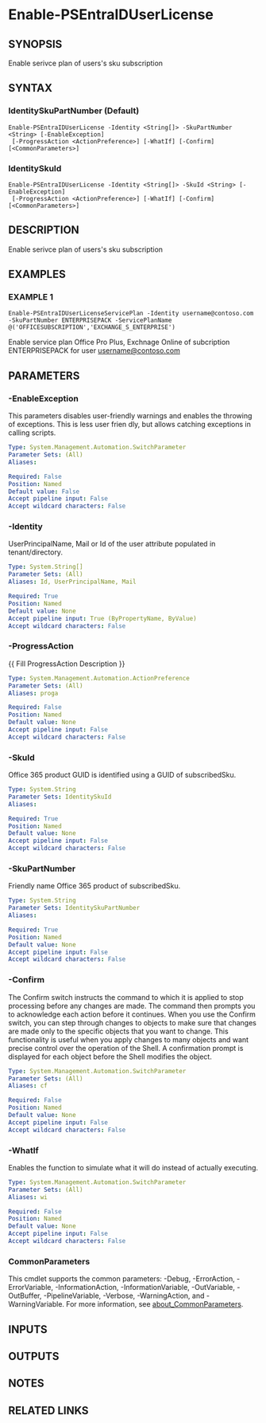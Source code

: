 ﻿---
external help file: PSMicrosoftEntraID-help.xml
Module Name: PSMicrosoftEntraID
online version:
schema: 2.0.0
---

# Enable-PSEntraIDUserLicense

## SYNOPSIS
Enable serivce plan of users's sku subscription

## SYNTAX

### IdentitySkuPartNumber (Default)
```
Enable-PSEntraIDUserLicense -Identity <String[]> -SkuPartNumber <String> [-EnableException]
 [-ProgressAction <ActionPreference>] [-WhatIf] [-Confirm] [<CommonParameters>]
```

### IdentitySkuId
```
Enable-PSEntraIDUserLicense -Identity <String[]> -SkuId <String> [-EnableException]
 [-ProgressAction <ActionPreference>] [-WhatIf] [-Confirm] [<CommonParameters>]
```

## DESCRIPTION
Enable serivce plan of users's sku subscription

## EXAMPLES

### EXAMPLE 1
```
Enable-PSEntraIDUserLicenseServicePlan -Identity username@contoso.com -SkuPartNumber ENTERPRISEPACK -ServicePlanName @('OFFICESUBSCRIPTION','EXCHANGE_S_ENTERPRISE')
```

Enable service plan Office Pro Plus, Exchnage Online  of subcription ENTERPRISEPACK for user username@contoso.com

## PARAMETERS

### -EnableException
This parameters disables user-friendly warnings and enables the throwing of exceptions.
This is less user frien
dly, but allows catching exceptions in calling scripts.

```yaml
Type: System.Management.Automation.SwitchParameter
Parameter Sets: (All)
Aliases:

Required: False
Position: Named
Default value: False
Accept pipeline input: False
Accept wildcard characters: False
```

### -Identity
UserPrincipalName, Mail or Id of the user attribute populated in tenant/directory.

```yaml
Type: System.String[]
Parameter Sets: (All)
Aliases: Id, UserPrincipalName, Mail

Required: True
Position: Named
Default value: None
Accept pipeline input: True (ByPropertyName, ByValue)
Accept wildcard characters: False
```

### -ProgressAction
{{ Fill ProgressAction Description }}

```yaml
Type: System.Management.Automation.ActionPreference
Parameter Sets: (All)
Aliases: proga

Required: False
Position: Named
Default value: None
Accept pipeline input: False
Accept wildcard characters: False
```

### -SkuId
Office 365 product GUID is identified using a GUID of subscribedSku.

```yaml
Type: System.String
Parameter Sets: IdentitySkuId
Aliases:

Required: True
Position: Named
Default value: None
Accept pipeline input: False
Accept wildcard characters: False
```

### -SkuPartNumber
Friendly name Office 365 product of subscribedSku.

```yaml
Type: System.String
Parameter Sets: IdentitySkuPartNumber
Aliases:

Required: True
Position: Named
Default value: None
Accept pipeline input: False
Accept wildcard characters: False
```

### -Confirm
The Confirm switch instructs the command to which it is applied to stop processing before any changes are made.
The command then prompts you to acknowledge each action before it continues.
When you use the Confirm switch, you can step through changes to objects to make sure that changes are made only to the specific objects that you want to change.
This functionality is useful when you apply changes to many objects and want precise control over the operation of the Shell.
A confirmation prompt is displayed for each object before the Shell modifies the object.

```yaml
Type: System.Management.Automation.SwitchParameter
Parameter Sets: (All)
Aliases: cf

Required: False
Position: Named
Default value: None
Accept pipeline input: False
Accept wildcard characters: False
```

### -WhatIf
Enables the function to simulate what it will do instead of actually executing.

```yaml
Type: System.Management.Automation.SwitchParameter
Parameter Sets: (All)
Aliases: wi

Required: False
Position: Named
Default value: None
Accept pipeline input: False
Accept wildcard characters: False
```

### CommonParameters
This cmdlet supports the common parameters: -Debug, -ErrorAction, -ErrorVariable, -InformationAction, -InformationVariable, -OutVariable, -OutBuffer, -PipelineVariable, -Verbose, -WarningAction, and -WarningVariable. For more information, see [about_CommonParameters](http://go.microsoft.com/fwlink/?LinkID=113216).

## INPUTS

## OUTPUTS

## NOTES

## RELATED LINKS
